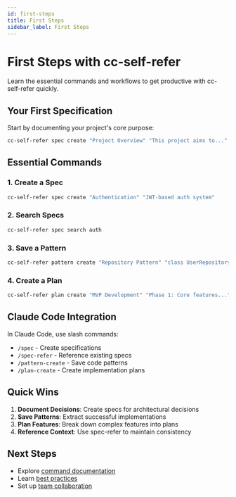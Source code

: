 ```yaml
---
id: first-steps
title: First Steps
sidebar_label: First Steps
---
```


# First Steps with cc-self-refer

Learn the essential commands and workflows to get productive with cc-self-refer quickly.

## Your First Specification

Start by documenting your project's core purpose:

```bash
cc-self-refer spec create "Project Overview" "This project aims to..."
```

## Essential Commands

### 1. Create a Spec
```bash
cc-self-refer spec create "Authentication" "JWT-based auth system"
```

### 2. Search Specs
```bash
cc-self-refer spec search auth
```

### 3. Save a Pattern
```bash
cc-self-refer pattern create "Repository Pattern" "class UserRepository..."
```

### 4. Create a Plan
```bash
cc-self-refer plan create "MVP Development" "Phase 1: Core features..."
```

## Claude Code Integration

In Claude Code, use slash commands:

- `/spec` - Create specifications
- `/spec-refer` - Reference existing specs
- `/pattern-create` - Save code patterns
- `/plan-create` - Create implementation plans

## Quick Wins

1. **Document Decisions**: Create specs for architectural decisions
2. **Save Patterns**: Extract successful implementations
3. **Plan Features**: Break down complex features into plans
4. **Reference Context**: Use spec-refer to maintain consistency

## Next Steps

- Explore [command documentation](../commands/overview)
- Learn [best practices](../guides/best-practices)
- Set up [team collaboration](../guides/team-collaboration)